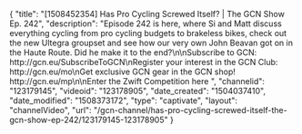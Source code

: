 {
    "title": "[1508452354] Has Pro Cycling Screwed Itself? | The GCN Show Ep. 242",
    "description": "Episode 242 is here, where Si and Matt discuss everything cycling from pro cycling budgets to brakeless bikes, check out the new Ultegra groupset and see how our very own John Beavan got on in the Haute Route. Did he make it to the end?\n\nSubscribe to GCN: http:\/\/gcn.eu\/SubscribeToGCN\nRegister your interest in the GCN Club: http:\/\/gcn.eu\/mo\nGet exclusive GCN gear in the GCN shop! http:\/\/gcn.eu\/mp\n\nEnter the Zwift Competition here ",
    "channelid": "123179145",
    "videoid": "123178905",
    "date_created": "1504037410",
    "date_modified": "1508373172",
    "type": "captivate",
    "layout": "channelVideo",
    "url": "\/gcn-channel\/has-pro-cycling-screwed-itself-the-gcn-show-ep-242\/123179145-123178905"
}